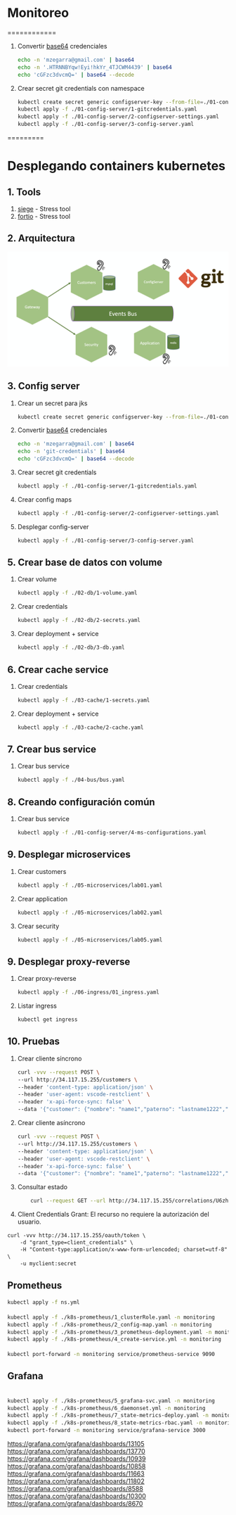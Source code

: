 # Monitoreo

============

1. Convertir [base64](https://www.base64decode.org/) credenciales
    ```bash
    echo -n 'mzegarra@gmail.com' | base64
    echo -n '.HTRNNBYqw!Eyi!hkYr_4TJCWM4439' | base64
    echo 'cGFzc3dvcmQ=' | base64 --decode
    ```

1. Crear secret git credentials con namespace
    ```bash
    kubectl create secret generic configserver-key --from-file=./01-config-server/config-server.jks
    kubectl apply -f ./01-config-server/1-gitcredentials.yaml    
    kubectl apply -f ./01-config-server/2-configserver-settings.yaml
    kubectl apply -f ./01-config-server/3-config-server.yaml
    ```

=========
# Desplegando containers kubernetes

## 1. Tools
1. [siege](https://github.com/JoeDog/siege) - Stress tool
1. [fortio](https://github.com/fortio/fortio) - Stress tool

## 2. Arquitectura

![title](https://raw.githubusercontent.com/mzegarras/TallerK8S/main/Lab07/Arquitectura.png)


## 3. Config server

1. Crear un secret para jks

    ```bash
    kubectl create secret generic configserver-key --from-file=./01-config-server/config-server.jks
    ```

1. Convertir [base64](https://www.base64decode.org/) credenciales
    ```bash
    echo -n 'mzegarra@gmail.com' | base64
    echo -n 'git-credentials' | base64
    echo 'cGFzc3dvcmQ=' | base64 --decode
    ```

1. Crear secret git credentials
    ```bash
    kubectl apply -f ./01-config-server/1-gitcredentials.yaml
    ```    

1. Crear config maps
    ```bash
    kubectl apply -f ./01-config-server/2-configserver-settings.yaml
    ```

1. Desplegar config-server
    ```bash
    kubectl apply -f ./01-config-server/3-config-server.yaml
    ```



## 5. Crear base de datos con volume

1. Crear volume
    ```bash
    kubectl apply -f ./02-db/1-volume.yaml
    ```

1. Crear credentials
    ```bash
    kubectl apply -f ./02-db/2-secrets.yaml
    ```
1. Crear deployment + service
    ```bash
    kubectl apply -f ./02-db/3-db.yaml
    ```


## 6. Crear cache service

1. Crear credentials
    ```bash
    kubectl apply -f ./03-cache/1-secrets.yaml
    ```

1. Crear deployment + service
    ```bash
    kubectl apply -f ./03-cache/2-cache.yaml
    ```

## 7. Crear bus service

1. Crear bus service
    ```bash
    kubectl apply -f ./04-bus/bus.yaml
    ```
## 8. Creando configuración común
1. Crear bus service
    ```bash
    kubectl apply -f ./01-config-server/4-ms-configurations.yaml
    ```

## 9. Desplegar microservices
1. Crear customers
    ```bash
    kubectl apply -f ./05-microservices/lab01.yaml
    ```

1. Crear application
    ```bash
    kubectl apply -f ./05-microservices/lab02.yaml
    ```

1. Crear security
    ```bash
    kubectl apply -f ./05-microservices/lab05.yaml
    ```


## 9. Desplegar proxy-reverse

1. Crear proxy-reverse
    ```bash
    kubectl apply -f ./06-ingress/01_ingress.yaml
    ```

1. Listar ingress
    ```bash
    kubectl get ingress
    ```

## 10. Pruebas

1. Crear cliente síncrono

    ```bash
    curl -vvv --request POST \
    --url http://34.117.15.255/customers \
    --header 'content-type: application/json' \
    --header 'user-agent: vscode-restclient' \
    --header 'x-api-force-sync: false' \
    --data '{"customer": {"nombre": "name1","paterno": "lastname1222","password": "demo"}}'
    ```

1. Crear cliente asíncrono

    ```bash
    curl -vvv --request POST \
    --url http://34.117.15.255/customers \
    --header 'content-type: application/json' \
    --header 'user-agent: vscode-restclient' \
    --header 'x-api-force-sync: false' \
    --data '{"customer": {"nombre": "name1","paterno": "lastname1222","password": "demo"}}'
    ```

1. Consultar estado
    ```bash
        curl --request GET --url http://34.117.15.255/correlations/U6zhvuBpL7TCNTNczWdgz3R89Jy91CRKOZJAz6yB
    ```

1. Client Credentials Grant: El recurso no requiere la autorización del usuario. 
```
curl -vvv http://34.117.15.255/oauth/token \
    -d "grant_type=client_credentials" \
    -H "Content-type:application/x-www-form-urlencoded; charset=utf-8" \
    -u myclient:secret
```




## Prometheus
```bash
kubectl apply -f ns.yml

kubectl apply -f ./k8s-prometheus/1_clusterRole.yaml -n monitoring
kubectl apply -f ./k8s-prometheus/2_config-map.yaml -n monitoring
kubectl apply -f ./k8s-prometheus/3_prometheus-deployment.yaml -n monitoring
kubectl apply -f ./k8s-prometheus/4_create-service.yml -n monitoring

kubectl port-forward -n monitoring service/prometheus-service 9090

```  



## Grafana

```bash

kubectl apply -f ./k8s-prometheus/5_grafana-svc.yaml -n monitoring
kubectl apply -f ./k8s-prometheus/6_daemonset.yml -n monitoring
kubectl apply -f ./k8s-prometheus/7_state-metrics-deploy.yaml -n monitoring
kubectl apply -f ./k8s-prometheus/8_state-metrics-rbac.yaml -n monitoring
kubectl port-forward -n monitoring service/grafana-service 3000

```  








 https://grafana.com/grafana/dashboards/13105
 https://grafana.com/grafana/dashboards/13770
 https://grafana.com/grafana/dashboards/10939
 https://grafana.com/grafana/dashboards/10858
 https://grafana.com/grafana/dashboards/11663
 https://grafana.com/grafana/dashboards/11802
 https://grafana.com/grafana/dashboards/8588
 https://grafana.com/grafana/dashboards/10300
 https://grafana.com/grafana/dashboards/8670


 